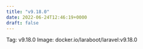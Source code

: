 ```yaml
---
title: "v9.18.0"
date: 2022-06-24T12:46:19+0000
draft: false
---
```


Tag: v9.18.0
Image: docker.io/laraboot/laravel:v9.18.0
